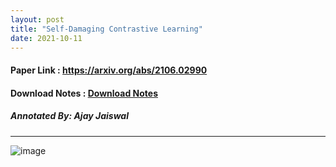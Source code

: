 ```yaml
---
layout: post
title: "Self-Damaging Contrastive Learning"
date: 2021-10-11
---
```


#### Paper Link : https://arxiv.org/abs/2106.02990
#### Download Notes : <a href="../../../../reading/Self_Damaging_Contrastive_Learning.pdf" class="download" title="View Notes">Download Notes</a>
##### Annotated By: Ajay Jaiswal
------------------

![image](https://user-images.githubusercontent.com/6660499/137832110-9d546218-f6a0-460c-adb4-fa4c5d20f8d4.png)

